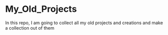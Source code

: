 # My_Old_Projects
In this repo, I am going to collect all my old projects and creations and make a collection out of them
